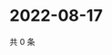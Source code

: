 # 2022-08-17

共 0 条

<!-- BEGIN WEIBO -->
<!-- 最后更新时间 Wed Aug 17 2022 13:35:58 GMT+0800 (China Standard Time) -->

<!-- END WEIBO -->

